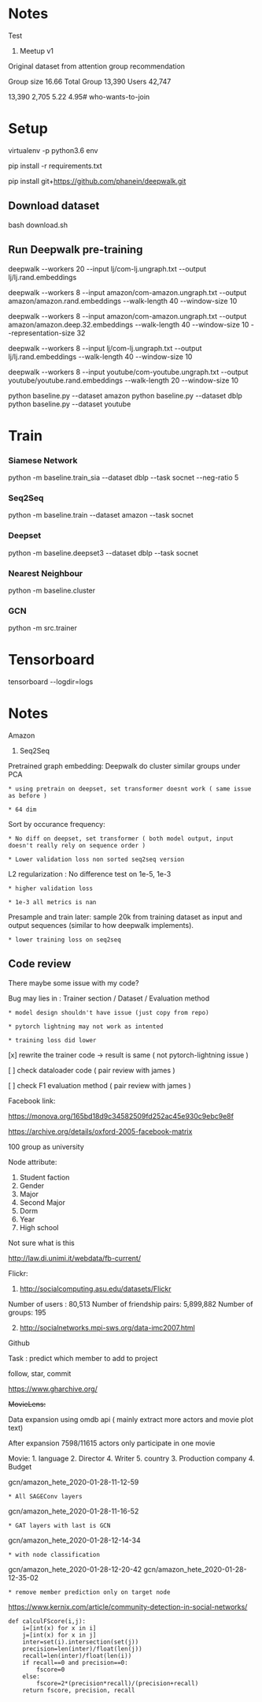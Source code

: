 # Notes



Test 



1. Meetup v1

Original dataset from attention group recommendation

Group size 16.66
Total Group 13,390
Users 42,747

 13,390 2,705  5.22 4.95# who-wants-to-join

# Setup

virtualenv -p python3.6 env

pip install -r requirements.txt

pip install git+https://github.com/phanein/deepwalk.git

## Download dataset

bash download.sh

## Run Deepwalk pre-training

deepwalk --workers 20  --input lj/com-lj.ungraph.txt --output lj/lj.rand.embeddings

deepwalk --workers 8  --input amazon/com-amazon.ungraph.txt --output amazon/amazon.rand.embeddings --walk-length 40 --window-size 10 

deepwalk --workers 8  --input amazon/com-amazon.ungraph.txt --output amazon/amazon.deep.32.embeddings --walk-length 40 --window-size 10 --representation-size 32

deepwalk --workers 8  --input lj/com-lj.ungraph.txt --output lj/lj.rand.embeddings --walk-length 40 --window-size 10

deepwalk --workers 8  --input youtube/com-youtube.ungraph.txt --output youtube/youtube.rand.embeddings --walk-length 20 --window-size 10


python baseline.py --dataset amazon
python baseline.py --dataset dblp
python baseline.py --dataset youtube

# Train

### Siamese Network

python -m baseline.train_sia --dataset dblp --task socnet --neg-ratio 5

### Seq2Seq

python -m baseline.train --dataset amazon --task socnet

### Deepset

python -m baseline.deepset3 --dataset dblp --task socnet

### Nearest Neighbour

python -m baseline.cluster

### GCN

python -m src.trainer


# Tensorboard

tensorboard --logdir=logs


# Notes

Amazon

1. Seq2Seq

Pretrained graph embedding: Deepwalk do cluster similar groups under PCA

    * using pretrain on deepset, set transformer doesnt work ( same issue as before )

    * 64 dim 

Sort by occurance frequency: 

    * No diff on deepset, set transformer ( both model output, input doesn't really rely on sequence order )

    * Lower validation loss non sorted seq2seq version

L2 regularization : No difference test on 1e-5, 1e-3

    * higher validation loss

    * 1e-3 all metrics is nan


Presample and train later: sample 20k from training dataset as input and output sequences (similar to how deepwalk implements). 
    
    * lower training loss on seq2seq



## Code review


There maybe some issue with my code?

Bug may lies in : Trainer section /  Dataset / Evaluation method

    * model design shouldn't have issue (just copy from repo)

    * pytorch lightning may not work as intented

    * training loss did lower 

[x] rewrite the trainer code -> result is same ( not pytorch-lightning issue )

[ ] check dataloader code ( pair review with james )

[ ] check F1 evaluation method ( pair review with james ) 



Facebook link:

https://monova.org/165bd18d9c34582509fd252ac45e930c9ebc9e8f

https://archive.org/details/oxford-2005-facebook-matrix

100 group as university

Node attribute:

1. Student faction
2. Gender
3. Major
4. Second Major
5. Dorm
6. Year
7. High school

Not sure what is this

http://law.di.unimi.it/webdata/fb-current/


Flickr:

1. http://socialcomputing.asu.edu/datasets/Flickr


Number of users : 80,513
Number of friendship pairs: 5,899,882
Number of groups: 195

2. http://socialnetworks.mpi-sws.org/data-imc2007.html


Github

Task : predict which member to add to project

follow, star, commit


https://www.gharchive.org/


~~MovieLens:~~

Data expansion using omdb api ( mainly extract more actors and movie plot text)

After expansion 7598/11615 actors only participate in one movie


Movie:
    1. language
    2. Director
    4. Writer
    5. country
    3. Production company
    4. Budget


gcn/amazon_hete_2020-01-28-11-12-59

    * All SAGEConv layers


gcn/amazon_hete_2020-01-28-11-16-52

    * GAT layers with last is GCN


gcn/amazon_hete_2020-01-28-12-14-34

    * with node classification

gcn/amazon_hete_2020-01-28-12-20-42
gcn/amazon_hete_2020-01-28-12-35-02

    * remove member prediction only on target node


https://www.kernix.com/article/community-detection-in-social-networks/

```
def calculFScore(i,j):
    i=[int(x) for x in i]
    j=[int(x) for x in j]
    inter=set(i).intersection(set(j))
    precision=len(inter)/float(len(j))
    recall=len(inter)/float(len(i))
    if recall==0 and precision==0:
        fscore=0
    else:
        fscore=2*(precision*recall)/(precision+recall)
    return fscore, precision, recall
```